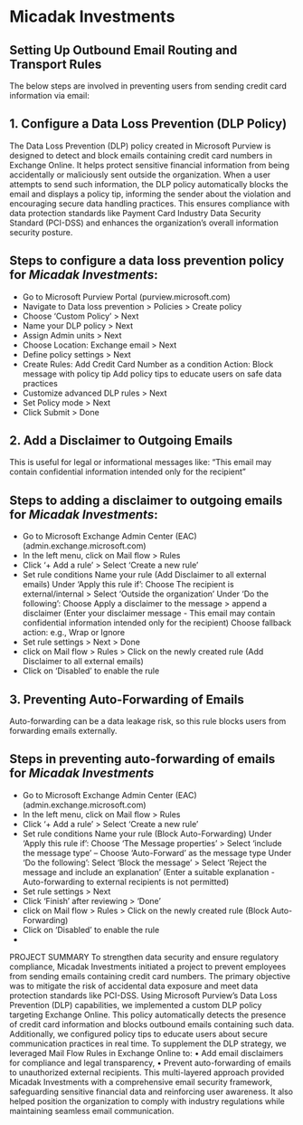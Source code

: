 # Micadak Investments

## Setting Up Outbound Email Routing and Transport Rules

The below steps are involved in preventing users from sending credit card information via email:

## 1. Configure a Data Loss Prevention (DLP Policy)
The Data Loss Prevention (DLP) policy created in Microsoft Purview is designed to detect and block emails containing credit card numbers in Exchange Online. It helps protect sensitive financial information from being accidentally or maliciously sent outside the organization. When a user attempts to send such information, the DLP policy automatically blocks the email and displays a policy tip, informing the sender about the violation and encouraging secure data handling practices. This ensures compliance with data protection standards like Payment Card Industry Data Security Standard (PCI-DSS) and enhances the organization’s overall information security posture.

## Steps to configure a data loss prevention policy for *Micadak Investments*:
- Go to Microsoft Purview Portal (purview.microsoft.com)
- Navigate to Data loss prevention > Policies > Create policy
- Choose ‘Custom Policy’ > Next
- Name your DLP policy > Next
- Assign Admin units > Next
- Choose Location: Exchange email > Next
- Define policy settings > Next
- Create Rules:
Add Credit Card Number as a condition
Action: Block message with policy tip
Add policy tips to educate users on safe data practices
- Customize advanced DLP rules > Next
- Set Policy mode > Next 
- Click Submit > Done

## 2. Add a Disclaimer to Outgoing Emails
This is useful for legal or informational messages like:
“This email may contain confidential information intended only for the recipient”

## Steps to adding a disclaimer to outgoing emails for *Micadak Investments*:
-	Go to Microsoft Exchange Admin Center (EAC) (admin.exchange.microsoft.com)
-	In the left menu, click on Mail flow > Rules
-	Click ‘+ Add a rule’ > Select ‘Create a new rule’
-	Set rule conditions
Name your rule (Add Disclaimer to all external emails)
Under ‘Apply this rule if’: Choose The recipient is external/internal > Select ‘Outside the organization’
Under ‘Do the following’: Choose Apply a disclaimer to the message > append a disclaimer
(Enter your disclaimer message - This email may contain confidential information intended only for the recipient) 
Choose fallback action: e.g., Wrap or Ignore
-	Set rule settings > Next > Done
-	click on Mail flow > Rules > Click on the newly created rule (Add Disclaimer to all external emails)
-	Click on ‘Disabled’ to enable the rule

## 3. Preventing Auto-Forwarding of Emails
Auto-forwarding can be a data leakage risk, so this rule blocks users from forwarding emails externally.

## Steps in preventing auto-forwarding of emails for *Micadak Investments*
-	Go to Microsoft Exchange Admin Center (EAC) (admin.exchange.microsoft.com)
-	In the left menu, click on Mail flow > Rules
-	Click ‘+ Add a rule’ > Select ‘Create a new rule’
-	Set rule conditions
Name your rule (Block Auto-Forwarding)
Under ‘Apply this rule if’: Choose ‘The Message properties’ > Select ‘include the message type’ – Choose ‘Auto-Forward’ as the message type
Under ‘Do the following’: Select ‘Block the message’ > Select ‘Reject the message and include an explanation’
(Enter a suitable explanation - Auto-forwarding to external recipients is not permitted) 
-	Set rule settings > Next 
-	Click ‘Finish’ after reviewing > ‘Done’
-	click on Mail flow > Rules > Click on the newly created rule (Block Auto-Forwarding)
-	Click on ‘Disabled’ to enable the rule
-	

PROJECT SUMMARY
To strengthen data security and ensure regulatory compliance, Micadak Investments initiated a project to prevent employees from sending emails containing credit card numbers. The primary objective was to mitigate the risk of accidental data exposure and meet data protection standards like PCI-DSS.
Using Microsoft Purview’s Data Loss Prevention (DLP) capabilities, we implemented a custom DLP policy targeting Exchange Online. This policy automatically detects the presence of credit card information and blocks outbound emails containing such data. Additionally, we configured policy tips to educate users about secure communication practices in real time.
To supplement the DLP strategy, we leveraged Mail Flow Rules in Exchange Online to:
•	Add email disclaimers for compliance and legal transparency,
•	Prevent auto-forwarding of emails to unauthorized external recipients.
This multi-layered approach provided Micadak Investments with a comprehensive email security framework, safeguarding sensitive financial data and reinforcing user awareness. It also helped position the organization to comply with industry regulations while maintaining seamless email communication.


